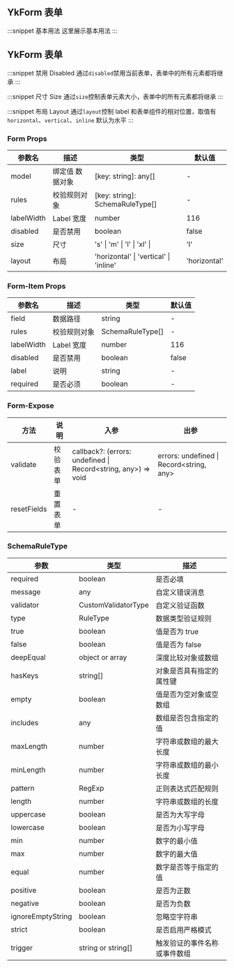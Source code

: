 ## YkForm 表单

:::snippet
基本用法
这里展示基本用法
<FormPrimary/>
:::

## YkForm 表单

:::snippet
禁用 Disabled
通过`disabled`禁用当前表单，表单中的所有元素都将继承
<FormDisabled/>
:::

:::snippet
尺寸 Size
通过`size`控制表单元素大小，表单中的所有元素都将继承
<FormSize/>
:::

:::snippet
布局 Layout
通过`layout`控制 label 和表单组件的相对位置，取值有`horizontal`、`vertical`、`inline` 默认为水平
<FormLayout/>
:::

### Form Props

| 参数名     | 描述            | 类型                                   | 默认值       |
| ---------- | --------------- | -------------------------------------- | ------------ |
| model      | 绑定值 数据对象 | [key: string]: any[]                   | -            |
| rules      | 校验规则对象    | [key: string]: SchemaRuleType[]        | -            |
| labelWidth | Label 宽度      | number                                 | 116          |
| disabled   | 是否禁用        | boolean                                | false        |
| size       | 尺寸            | 's' \| 'm' \| 'l' \| 'xl' \|           | 'l'          |
| layout     | 布局            | 'horizontal' \| 'vertical' \| 'inline' | 'horizontal' |

### Form-Item Props

| 参数名     | 描述         | 类型             | 默认值 |
| ---------- | ------------ | ---------------- | ------ |
| field      | 数据路径     | string           | -      |
| rules      | 校验规则对象 | SchemaRuleType[] | -      |
| labelWidth | Label 宽度   | number           | 116    |
| disabled   | 是否禁用     | boolean          | false  |
| label      | 说明         | string           | -      |
| required   | 是否必须     | boolean          | -      |

### Form-Expose

| 方法        | 说明     | 入参                                                          | 出参                                     |
| ----------- | -------- | ------------------------------------------------------------- | ---------------------------------------- |
| validate    | 校验表单 | callback?: (errors: undefined \| Record<string, any>) => void | errors: undefined \| Record<string, any> |
| resetFields | 重置表单 | -                                                             | -                                        |

### SchemaRuleType

| 参数              | 类型                | 描述                         |
| ----------------- | ------------------- | ---------------------------- |
| required          | boolean             | 是否必填                     |
| message           | any                 | 自定义错误消息               |
| validator         | CustomValidatorType | 自定义验证函数               |
| type              | RuleType            | 数据类型验证规则             |
| true              | boolean             | 值是否为 true                |
| false             | boolean             | 值是否为 false               |
| deepEqual         | object or array     | 深度比较对象或数组           |
| hasKeys           | string[]            | 对象是否具有指定的属性键     |
| empty             | boolean             | 值是否为空对象或空数组       |
| includes          | any                 | 数组是否包含指定的值         |
| maxLength         | number              | 字符串或数组的最大长度       |
| minLength         | number              | 字符串或数组的最小长度       |
| pattern           | RegExp              | 正则表达式匹配规则           |
| length            | number              | 字符串或数组的长度           |
| uppercase         | boolean             | 是否为大写字母               |
| lowercase         | boolean             | 是否为小写字母               |
| min               | number              | 数字的最小值                 |
| max               | number              | 数字的最大值                 |
| equal             | number              | 数字是否等于指定的值         |
| positive          | boolean             | 是否为正数                   |
| negative          | boolean             | 是否为负数                   |
| ignoreEmptyString | boolean             | 忽略空字符串                 |
| strict            | boolean             | 是否启用严格模式             |
| trigger           | string or string[]  | 触发验证的事件名称或事件数组 |
